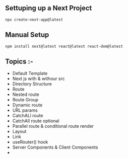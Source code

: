 ## Settuping up a Next Project

```
npx create-next-app@latest
```

## Manual Setup

```
npm install next@latest react@latest react-dom@latest
```

## Topics :-

- Default Template
- Next js with & withour src
- Directory Structure
- Route
- Nested route
- Route Group
- Dynamic route
- URL params
- CatchALl route
- CatchAll route optional
- Parallel route & conditional route render
- Layout
- Link
- useRouter() hook
- Server Components & Client Components
-
